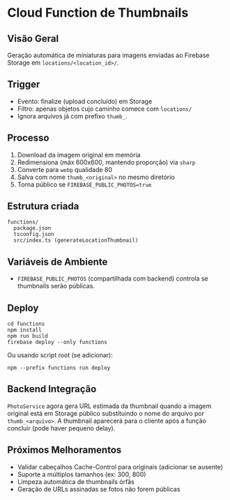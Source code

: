 # Cloud Function de Thumbnails

## Visão Geral

Geração automática de miniaturas para imagens enviadas ao Firebase Storage em `locations/<location_id>/`.

## Trigger

- Evento: finalize (upload concluído) em Storage
- Filtro: apenas objetos cujo caminho comece com `locations/`
- Ignora arquivos já com prefixo `thumb_`.

## Processo

1. Download da imagem original em memória
2. Redimensiona (máx 600x600, mantendo proporção) via `sharp`
3. Converte para `webp` qualidade 80
4. Salva com nome `thumb_<original>` no mesmo diretório
5. Torna público se `FIREBASE_PUBLIC_PHOTOS=true`

## Estrutura criada

```
functions/
  package.json
  tsconfig.json
  src/index.ts (generateLocationThumbnail)
```

## Variáveis de Ambiente

- `FIREBASE_PUBLIC_PHOTOS` (compartilhada com backend) controla se thumbnails serão públicas.

## Deploy

```
cd functions
npm install
npm run build
firebase deploy --only functions
```

Ou usando script root (se adicionar):

```
npm --prefix functions run deploy
```

## Backend Integração

`PhotoService` agora gera URL estimada da thumbnail quando a imagem original está em Storage público substituindo o nome do arquivo por `thumb_<arquivo>`.
A thumbnail aparecerá para o cliente após a função concluir (pode haver pequeno delay).

## Próximos Melhoramentos

- Validar cabeçalhos Cache-Control para originais (adicionar se ausente)
- Suporte a múltiplos tamanhos (ex: 300, 800)
- Limpeza automática de thumbnails órfãs
- Geração de URLs assinadas se fotos não forem públicas
